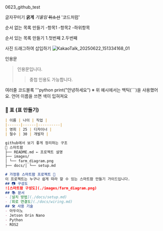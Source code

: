 0623_github_test

글자꾸미기
**굵게**
*기울임*
~~취소선~~
'코드처럼'

순서 없는 목록 만들기
-항목1
-항목2
 -하위항목

순서 있는 목록 만들기
1.첫번째
2.두번째

사진 드래그하여 삽입하기
![KakaoTalk_20250622_151334168_01](https://github.com/user-attachments/assets/6b1b459e-a9ad-4515-9a09-6fc3413bbd2c)

인용문
> 인용문입니다.
>> 중첩 인용도 가능합니다.

여러줄 코드블록
'''python
print("안녕하세요")
※ 위 예시에서는 백틱(```)을 사용했어요. 언어 이름을 쓰면 색이 입혀져요

### 📌 표 (표 만들기)
```md
| 이름 | 나이 | 직업 |
|------|------|----------|
| 영희 | 25 | 디자이너 |
| 철수 | 30 | 개발자 |

github에서 보기 좋게 정리하는 구조
📁 스마트팜
├── README.md ← 프로젝트 설명
├── images/
│ └── farm_diagram.png
├── docs/│ └── setup.md

# 가정용 스마트팜 프로젝트 🌱
이 프로젝트는 누구나 쉽게 따라 할 수 있는 스마트팜 만들기 가이드입니다.
## 📷 구성도
![스마트팜 구성도](./images/farm_diagram.png)
## 📚 문서
- [설치 방법](./docs/setup.md)
- [회로 연결도](./docs/wiring.md)
## 🛠 사용 기술
- 아두이노
- Jetson Orin Nano
- Python
- ROS2
